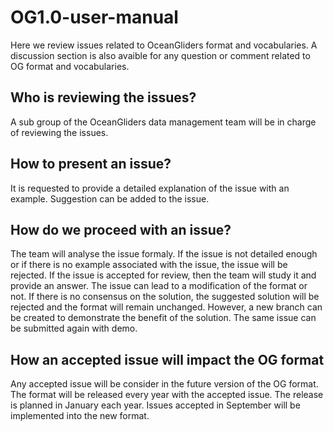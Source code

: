 # OG1.0-user-manual
Here we review issues related to OceanGliders format and vocabularies.
A discussion section is also avaible for any question or comment related to OG format and vocabularies.

## Who is reviewing the issues?
A sub group of the OceanGliders data management team will be in charge of reviewing the issues.

## How to present an issue?
It is requested to provide a detailed explanation of the issue with an example. Suggestion can be added to the issue.

## How do we proceed with an issue?
The team will analyse the issue formaly. If the issue is not detailed enough or if there is no example associated with the issue, the issue will be rejected.
If the issue is accepted for review, then the team will study it and provide an answer. The issue can lead to a modification of the format or not. 
If there is no consensus on the solution, the suggested solution will be rejected and the format will remain unchanged. However, a new branch can be created to demonstrate the benefit of the solution. The same issue can be submitted again with demo.

## How an accepted issue will impact the OG format
Any accepted issue will be consider in the future version of the OG format.
The format will be released every year with the accepted issue.
The release is planned in January each year. Issues accepted in September will be implemented into the new format.
